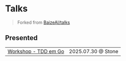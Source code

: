 # Talks

> Forked from [BaizeAI/talks](https://github.com/BaizeAI/talks)

## Presented

|  |  |
| --- | --- |
| [Workshop - TDD em Go](https://slides.raphaelrossi.io/workshop-tdd-go) | 2025.07.30 @ Stone |
